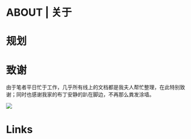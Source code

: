 # ABOUT | 关于

# 规划

# 致谢

由于笔者平日忙于工作，几乎所有线上的文档都是我夫人帮忙整理，在此特别致谢；同时也感谢我家的布丁安静的趴在脚边，不再那么粪发涂墙。

![](https://cdn-images-1.medium.com/max/1800/1*BOTGqwpA7mefNBi_muyAJQ.jpeg)

# Links

